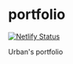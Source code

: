 # portfolio
[![Netlify Status](https://api.netlify.com/api/v1/badges/892a86ff-0c65-4fe9-86a3-14de2144e080/deploy-status)](https://app.netlify.com/sites/urban-portfolio/deploys)

Urban's portfolio
